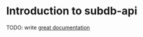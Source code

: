 # Introduction to subdb-api

TODO: write [great documentation](http://jacobian.org/writing/what-to-write/)

